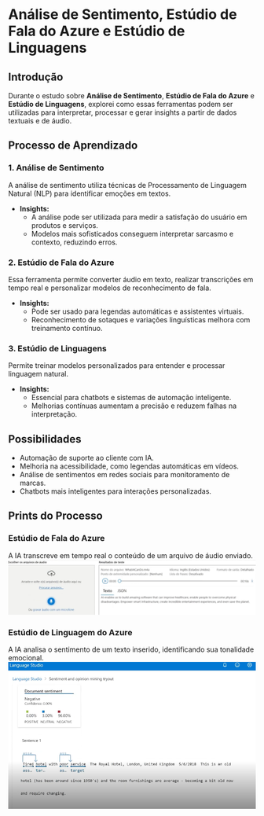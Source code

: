 # Análise de Sentimento, Estúdio de Fala do Azure e Estúdio de Linguagens

## Introdução
Durante o estudo sobre **Análise de Sentimento**, **Estúdio de Fala do Azure** e **Estúdio de Linguagens**, explorei como essas ferramentas podem ser utilizadas para interpretar, processar e gerar insights a partir de dados textuais e de áudio.

## Processo de Aprendizado

### 1. Análise de Sentimento
A análise de sentimento utiliza técnicas de Processamento de Linguagem Natural (NLP) para identificar emoções em textos.

- **Insights:**
  - A análise pode ser utilizada para medir a satisfação do usuário em produtos e serviços.
  - Modelos mais sofisticados conseguem interpretar sarcasmo e contexto, reduzindo erros.

### 2. Estúdio de Fala do Azure
Essa ferramenta permite converter áudio em texto, realizar transcrições em tempo real e personalizar modelos de reconhecimento de fala.

- **Insights:**
  - Pode ser usado para legendas automáticas e assistentes virtuais.
  - Reconhecimento de sotaques e variações linguísticas melhora com treinamento contínuo.

### 3. Estúdio de Linguagens
Permite treinar modelos personalizados para entender e processar linguagem natural.

- **Insights:**
  - Essencial para chatbots e sistemas de automação inteligente.
  - Melhorias contínuas aumentam a precisão e reduzem falhas na interpretação.

## Possibilidades
- Automação de suporte ao cliente com IA.
- Melhoria na acessibilidade, como legendas automáticas em vídeos.
- Análise de sentimentos em redes sociais para monitoramento de marcas.
- Chatbots mais inteligentes para interações personalizadas.

## Prints do Processo
### Estúdio de Fala do Azure
A IA transcreve em tempo real o conteúdo de um arquivo de áudio enviado.
![](inputs/estudio-de-fala.png)

### Estúdio de Linguagem do Azure
A IA analisa o sentimento de um texto inserido, identificando sua tonalidade emocional.
![](inputs/estudio-de-linguagem.png)
